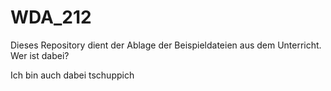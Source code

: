 # WDA_212

Dieses Repository dient der Ablage der Beispieldateien aus dem Unterricht.
Wer ist dabei?

Ich bin auch dabei tschuppich
